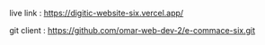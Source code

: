 live link :  https://digitic-website-six.vercel.app/

git client : https://github.com/omar-web-dev-2/e-commace-six.git